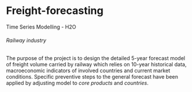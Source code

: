 # Freight-forecasting
Time Series Modelling - H2O

###### Railway industry
The purpose of the project is to design the detailed 5-year forecast model of freight volume carried by railway which relies on 10-year historical data, macroeconomic indicators of involved countries and current market conditions. 
Specific preventive steps to the general forecast have been applied by adjusting model to *core products* and *countries*.


